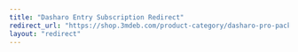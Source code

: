 ```yaml
---
title: "Dasharo Entry Subscription Redirect"
redirect_url: "https://shop.3mdeb.com/product-category/dasharo-pro-package/"
layout: "redirect"
---
```


